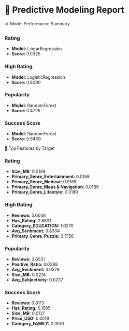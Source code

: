 🤖 Predictive Modeling Report
============================================================

📊 Model Performance Summary

### Rating
- **Model:** LinearRegression
- **Score:** 0.0325

### High Rating
- **Model:** LogisticRegression
- **Score:** 0.8090

### Popularity
- **Model:** RandomForest
- **Score:** 0.4729

### Success Score
- **Model:** RandomForest
- **Score:** 0.9469

🌟 Top Features by Target

### Rating
- **Size_MB:** 0.0189
- **Primary_Genre_Entertainment:** 0.0189
- **Primary_Genre_Medical:** 0.0189
- **Primary_Genre_Maps & Navigation:** 0.0189
- **Primary_Genre_Lifestyle:** 0.0189

### High Rating
- **Reviews:** 5.6048
- **Has_Rating:** 2.8801
- **Category_EDUCATION:** 1.0270
- **Avg_Sentiment:** 0.8304
- **Primary_Genre_Puzzle:** 0.7156

### Popularity
- **Reviews:** 0.6531
- **Positive_Ratio:** 0.0388
- **Avg_Sentiment:** 0.0379
- **Size_MB:** 0.0274
- **Avg_Subjectivity:** 0.0237

### Success Score
- **Reviews:** 0.8113
- **Has_Rating:** 0.1505
- **Size_MB:** 0.0121
- **Price_USD:** 0.0019
- **Category_FAMILY:** 0.0010
